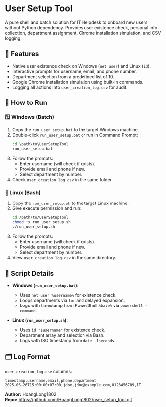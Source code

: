 # User Setup Tool

A pure shell and batch solution for IT Helpdesk to onboard new users without Python dependency. Provides user existence check, personal info collection, department assignment, Chrome installation simulation, and CSV logging.

## 🚀 Features

- Native user existence check on Windows (`net user`) and Linux (`id`).
- Interactive prompts for username, email, and phone number.
- Department selection from a predefined list of 10.
- Google Chrome installation simulation using built-in commands.
- Logging all actions into `user_creation_log.csv` for audit.

## 🧭 How to Run

### 🪟 Windows (Batch)
1. Copy the `run_user_setup.bat` to the target Windows machine.
2. Double-click `run_user_setup.bat` or run in Command Prompt:
   ```bat
   cd \path\to\UserSetupTool
   run_user_setup.bat
   ```
3. Follow the prompts:
   - Enter username (will check if exists).
   - Provide email and phone if new.
   - Select department by number.
4. Check `user_creation_log.csv` in the same folder.

### 🐧 Linux (Bash)
1. Copy the `run_user_setup.sh` to the target Linux machine.
2. Give execute permission and run:
   ```bash
   cd /path/to/UserSetupTool
   chmod +x run_user_setup.sh
   ./run_user_setup.sh
   ```
3. Follow the prompts:
   - Enter username (will check if exists).
   - Provide email and phone if new.
   - Select department by number.
4. View `user_creation_log.csv` in the same directory.

## 🔧 Script Details

- **Windows (`run_user_setup.bat`)**:
  - Uses `net user %username%` for existence check.
  - Loops departments via `for` and delayed expansion.
  - Logs with timestamp from PowerShell `%Date%` via `powershell -command`.

- **Linux (`run_user_setup.sh`)**:
  - Uses `id "$username"` for existence check.
  - Department array and selection via Bash.
  - Logs with ISO timestamp from `date -Iseconds`.

## 🗂 Log Format

`user_creation_log.csv` columns:
```
timestamp,username,email,phone,department
2025-06-26T15:00:00+07:00,jdoe,jdoe@example.com,0123456789,IT
```

**Author:** HoangLong1802  
**Repo:** https://github.com/HoangLong1802/user_setup_tool.git
